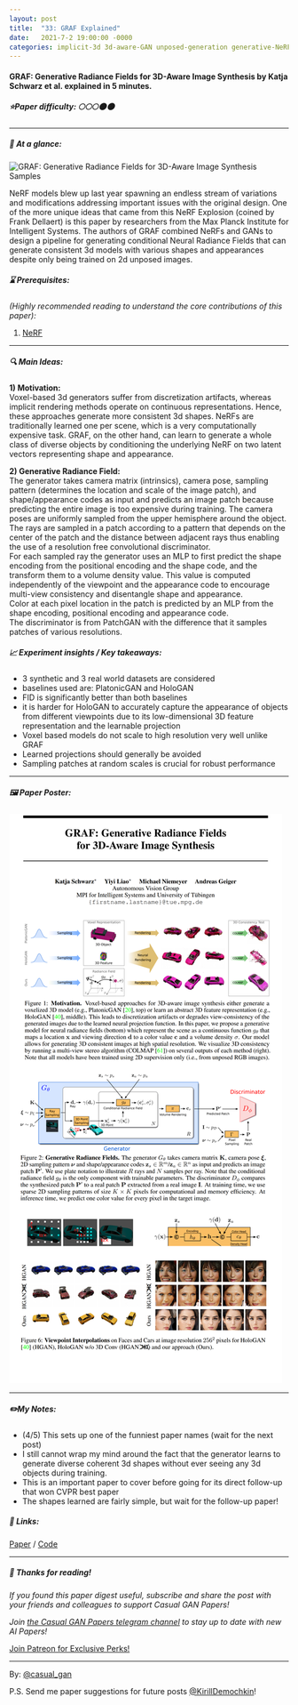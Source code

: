 ```yaml
---
layout: post
title:  "33: GRAF Explained"
date:   2021-7-2 19:00:00 -0000
categories: implicit-3d 3d-aware-GAN unposed-generation generative-NeRF
---
```

  
#### GRAF: Generative Radiance Fields for 3D-Aware Image Synthesis by Katja Schwarz et al. explained in 5 minutes.

##### ⭐️Paper difficulty: 🌕🌕🌕🌑🌑

***

##### 🎯 At a glance:
![GRAF: Generative Radiance Fields for 3D-Aware Image Synthesis Samples](/assets/images/carla_256.gif "GRAF samples")

NeRF models blew up last year spawning an endless stream of variations and modifications addressing important issues with the original design. One of the more unique ideas that came from this NeRF Explosion (coined by Frank Dellaert) is this paper by researchers from the Max Planck Institute for Intelligent Systems. The authors of GRAF combined NeRFs and GANs to design a pipeline for generating conditional Neural Radiance Fields that can generate consistent 3d models with various shapes and appearances despite only being trained on 2d unposed images.

##### ⌛️ Prerequisites:

*(Highly recommended reading to understand the core contributions of this paper):*
1. [NeRF](https://t.me/casual_gan/22)

***

##### 🔍 Main Ideas:
**1) Motivation:**  
Voxel-based 3d generators suffer from discretization artifacts, whereas implicit rendering methods operate on continuous representations. Hence, these approaches generate more consistent 3d shapes. NeRFs are traditionally learned one per scene, which is a very computationally expensive task. GRAF, on the other hand, can learn to generate a whole class of diverse objects by conditioning the underlying NeRF on two latent vectors representing shape and appearance.

**2) Generative Radiance Field:**  
The generator takes camera matrix (intrinsics), camera pose, sampling pattern (determines the location and scale of the image patch), and shape/appearance codes as input and predicts an image patch because predicting the entire image is too expensive during training. The camera poses are uniformly sampled from the upper hemisphere around the object. The rays are sampled in a patch according to a pattern that depends on the center of the patch and the distance between adjacent rays thus enabling the use of a resolution free convolutional discriminator.  
For each sampled ray the generator uses an MLP to first predict the shape encoding from the positional encoding and the shape code, and the transform them to a volume density value. This value is computed independently of the viewpoint and the appearance code to encourage multi-view consistency and disentangle shape and appearance.  
Color at each pixel location in the patch is predicted by an MLP from the shape encoding, positional encoding and appearance code.  
The discriminator is from PatchGAN with the difference that it samples patches of various resolutions.  

##### 📈 Experiment insights / Key takeaways:
- 3 synthetic and 3 real world datasets are considered
- baselines used are: PlatonicGAN and HoloGAN
- FID is significantly better than both baselines
- it is harder for HoloGAN to accurately capture the appearance of objects from different viewpoints due to its low-dimensional 3D feature representation and the learnable projection
- Voxel based models do not scale to high resolution very well unlike GRAF
- Learned projections should generally be avoided
- Sampling patches at random scales is crucial for robust performance


***

##### 🖼️ Paper Poster:

![GRAF: Generative Radiance Fields for 3D-Aware Image Synthesis](/assets/images/GRAF.png "GRAF Paper Poster")

***

##### ✏️My Notes:
- (4/5) This sets up one of the funniest paper names (wait for the next post)
- I still cannot wrap my mind around the fact that the generator learns to generate diverse coherent 3d shapes without ever seeing any 3d objects during training.
- This is an important paper to cover before going for its direct follow-up that won CVPR best paper
- The shapes learned are fairly simple, but wait for the follow-up paper!

##### 🔗 Links:
[Paper](http://www.cvlibs.net/publications/Schwarz2020NEURIPS.pdf) / [Code](https://github.com/autonomousvision/graf)

***

##### 👋 Thanks for reading!
*If you found this paper digest useful, subscribe and share the post with your friends and colleagues to support Casual GAN Papers!*

*Join [the Casual GAN Papers telegram channel](https://t.me/joinchat/KeutnzlvetRkZGZi) to stay up to date with new AI Papers!*

<a href="https://www.patreon.com/bePatron?u=53448948" data-patreon-widget-type="become-patron-button">Join Patreon for Exclusive Perks!</a><script async src="https://c6.patreon.com/becomePatronButton.bundle.js"></script>

***

By: [@casual_gan](https://t.me/joinchat/KeutnzlvetRkZGZi)

P.S. Send me paper suggestions for future posts
[@KirillDemochkin](mailto:kdemochkin@gmail.com)!

